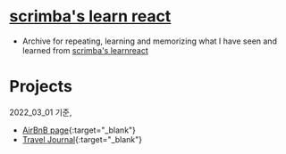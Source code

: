 # [scrimba's learn react](https://scrimba.com/learn/learnreact/)

- Archive for repeating, learning and memorizing what I have seen and learned from [scrimba's learnreact](https://scrimba.com/learn/learnreact/)

# Projects

2022_03_01 기준,</br>

- [AirBnB page](https://github.com/SphereSRYN/React-Course2022/tree/main/my-app){:target="\_blank"}
- [Travel Journal](https://github.com/SphereSRYN/React-Course2022/tree/main/travel-journal){:target="\_blank"}
